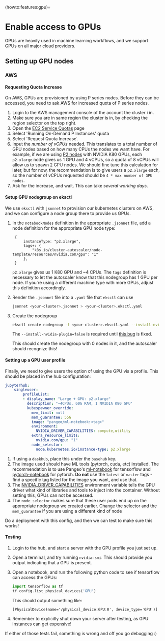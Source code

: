 (howto:features:gpu)=
# Enable access to GPUs

GPUs are heavily used in machine learning workflows, and we support
GPUs on all major cloud providers.

## Setting up GPU nodes

### AWS

#### Requesting Quota Increase

On AWS, GPUs are provisioned by using P series nodes. Before they
can be accessed, you need to ask AWS for increased quota of P
series nodes.

1. Login to the AWS management console of the account the cluster i
   in.
2. Make sure you are in same region the cluster is in, by checking the
   region selector on the top right.
3. Open the [EC2 Service Quotas](https://us-west-2.console.aws.amazon.com/servicequotas/home/services/ec2/quotas)
   page
4. Select 'Running On-Demand P Instances' quota
5. Select 'Request Quota Increase'.
6. Input the *number of vCPUs* needed. This translates to a total
   number of GPU nodes based on how many CPUs the nodes we want have.
   For example, if we are using [P2 nodes](https://aws.amazon.com/ec2/instance-types/p2/)
   with NVIDIA K80 GPUs, each `p2.xlarge` node gives us 1 GPU and
   4 vCPUs, so a quota of 8 vCPUs will allow us to spawn 2 GPU nodes.
   We should fine tune this calculation for later, but for now, the
   recommendation is to give users a `p2.xlarge` each, so the number
   of vCPUs requested should be `4 * max number of GPU nodes`.
7. Ask for the increase, and wait. This can take *several working days*.

#### Setup GPU nodegroup on eksctl

We use `eksctl` with `jsonnet` to provision our kubernetes clusters on
AWS, and we can configure a node group there to provide us GPUs.

1. In the `notebookNodes` definition in the appropriate `.jsonnet` file,
   add a node definition for the appropriate GPU node type:


   ```
    {
        instanceType: "p2.xlarge",
        tags+: {
            "k8s.io/cluster-autoscaler/node-template/resources/nvidia.com/gpu": "1"
        },
    }
   ```

   `p2.xlarge` gives us 1 K80 GPU and ~4 CPUs. The `tags` definition
   is necessary to let the autoscaler know that this nodegroup has
   1 GPU per node. If you're using a different machine type with
   more GPUs, adjust this definition accordingly.

2. Render the `.jsonnet` file into a `.yaml` file that `eksctl` can use

   ```bash
   jsonnet <your-cluster>.jsonnet > <your-cluster>.eksctl.yaml
   ```

3. Create the nodegroup

   ```bash
   eksctl create nodegroup -f <your-cluster>.eksctl.yaml --install-nvidia-plugin=false
   ```

   The `--install-nvidia-plugin=false` is required until
   [this bug](https://github.com/weaveworks/eksctl/issues/5277)
   is fixed.

   This should create the nodegroup with 0 nodes in it, and the
   autoscaler should recognize this!

#### Setting up a GPU user profile

Finally, we need to give users the option of using the GPU via
a profile. This should be placed in the hub configuration:

```yaml
jupyterhub:
    singleuser:
        profileList:
        - display_name: "Large + GPU: p2.xlarge"
          description: "~4CPUs, 60G RAM, 1 NVIDIA K80 GPU"
          kubespawner_override:
            mem_limit: null
            mem_guarantee: 55G
            image: "pangeo/ml-notebook:<tag>"
            environment:
              NVIDIA_DRIVER_CAPABILITIES: compute,utility
            extra_resource_limits:
              nvidia.com/gpu: "1"
            node_selector:
              node.kubernetes.io/instance-type: p2.xlarge
```

1. If using a `daskhub`, place this under the `basehub` key.
2. The image used should have ML tools (pytorch, cuda, etc)
   installed. The recommendation is to use Pangeo's
   [ml-notebook](https://hub.docker.com/r/pangeo/ml-notebook)
   for tensorflow and [pytorch-notebook](https://hub.docker.com/r/pangeo/pytorch-notebook)
   for pytorch. **Do not** use the `latest` or `master` tags - find
   a specific tag listed for the image you want, and use that.
3. The [NVIDIA_DRIVER_CAPABILITIES](https://docs.nvidia.com/datacenter/cloud-native/container-toolkit/user-guide.html#driver-capabilities)
   environment variable tells the GPU driver what kind of libraries
   and tools to inject into the container. Without setting this,
   GPUs can not be accessed.
4. The `node_selector` makes sure that these user pods end up on
   the appropriate nodegroup we created earlier. Change the selector
   and the `mem_guarantee` if you are using a different kind of node

Do a deployment with this config, and then we can test to make sure
this works!

#### Testing

1. Login to the hub, and start a server with the GPU profile you
   just set up.
2. Open a terminal, and try running `nvidia-smi`. This should provide
   you output indicating that a GPU is present.
3. Open a notebook, and run the following python code to see if
   tensorflow can access the GPUs:

   ```python
   import tensorflow as tf
   tf.config.list_physical_devices('GPU')
   ```

   This should output something like:

   ```
   [PhysicalDevice(name='/physical_device:GPU:0', device_type='GPU')]
   ```
4. Remember to explicitly shut down your server after testing,
   as GPU instances can get expensive!

If either of those tests fail, something is wrong and off you go debugging :)